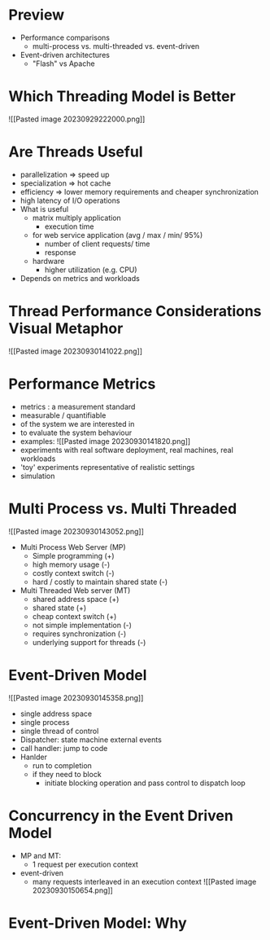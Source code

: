 # Preview
- Performance comparisons
	- multi-process vs. multi-threaded vs. event-driven
- Event-driven architectures
	- "Flash" vs Apache
# Which Threading Model is Better
![[Pasted image 20230929222000.png]]
# Are Threads Useful
- parallelization => speed up
- specialization => hot cache
- efficiency => lower memory requirements and cheaper synchronization
- high latency of I/O operations
- What is useful
	- matrix multiply application
		- execution time
	- for web service application (avg / max / min/ 95%)
		- number of client requests/ time
		- response
	- hardware
		- higher utilization (e.g. CPU)
- Depends on metrics and workloads
# Thread Performance Considerations Visual Metaphor
![[Pasted image 20230930141022.png]]
# Performance Metrics
- metrics : a measurement standard
- measurable / quantifiable
- of the system we are interested in
- to evaluate the system behaviour
- examples:
	![[Pasted image 20230930141820.png]]
- experiments with real software deployment, real machines, real workloads
- 'toy' experiments representative of realistic settings
- simulation
# Multi Process vs. Multi Threaded
![[Pasted image 20230930143052.png]]
- Multi Process Web Server (MP)
	- Simple programming (+)
	- high memory usage (-)
	- costly context switch (-)
	- hard / costly to maintain shared state (-)
- Multi Threaded Web server (MT)
	- shared address space (+)
	- shared state (+)
	- cheap context switch (+)
	- not simple implementation  (-)
	- requires synchronization  (-)
	- underlying support for threads  (-)
# Event-Driven Model
![[Pasted image 20230930145358.png]]
- single address space
- single process
- single thread of control
- Dispatcher: state machine external events
- call handler: jump to code
- Hanlder
	- run to completion
	- if they need to block
		- initiate blocking operation and pass control to dispatch loop
# Concurrency in the Event Driven Model
- MP and MT:
	- 1 request per execution context
- event-driven
	- many requests interleaved in an execution context
![[Pasted image 20230930150654.png]]

# Event-Driven Model: Why
